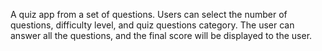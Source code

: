 A quiz app from a set of questions. Users can select the number of questions,
difficulty level, and quiz questions category. The user can answer all the questions, and the final score will
be displayed to the user.

